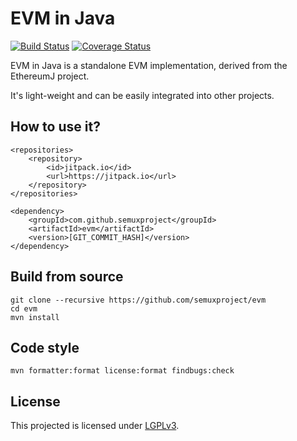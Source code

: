 # EVM in Java

[![Build Status](https://travis-ci.org/semuxproject/evm.svg?branch=master)](https://travis-ci.org/semuxproject/evm)
[![Coverage Status](https://coveralls.io/repos/github/semuxproject/evm/badge.svg?branch=master)](https://coveralls.io/github/semuxproject/evm?branch=master)

EVM in Java is a standalone EVM implementation, derived from the EthereumJ project.

It's light-weight and can be easily integrated into other projects.

## How to use it?

```
<repositories>
    <repository>
        <id>jitpack.io</id>
        <url>https://jitpack.io</url>
    </repository>
</repositories>

<dependency>
    <groupId>com.github.semuxproject</groupId>
    <artifactId>evm</artifactId>
    <version>[GIT_COMMIT_HASH]</version>
</dependency>
```

## Build from source

```
git clone --recursive https://github.com/semuxproject/evm
cd evm
mvn install
```


## Code style

```
mvn formatter:format license:format findbugs:check
```


## License

This projected is licensed under [LGPLv3](./LICENSE).
